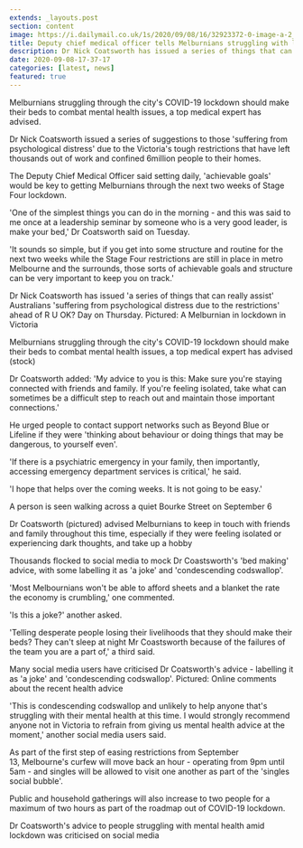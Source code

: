 ```yaml
---
extends: _layouts.post
section: content
image: https://i.dailymail.co.uk/1s/2020/09/08/16/32923372-0-image-a-2_1599578788713.jpg 
title: Deputy chief medical officer tells Melburnians struggling with lockdown to make their beds 
description: Dr Nick Coatsworth has issued a series of things that can really assist Australians suffering from psychological distress due to the restrictions ahead of R U OK? Day on Thursday. 
date: 2020-09-08-17-37-17 
categories: [latest, news] 
featured: true 
--- 
```

Melburnians struggling through the city's COVID-19 lockdown should make their beds to combat mental health issues, a top medical expert has advised.

Dr Nick Coatsworth issued a series of suggestions to those 'suffering from psychological distress' due to the Victoria's tough restrictions that have left thousands out of work and confined 6million people to their homes. 

The Deputy Chief Medical Officer said setting daily, 'achievable goals' would be key to getting Melburnians through the next two weeks of Stage Four lockdown.

'One of the simplest things you can do in the morning - and this was said to me once at a leadership seminar by someone who is a very good leader, is make your bed,' Dr Coatsworth said on Tuesday.  

'It sounds so simple, but if you get into some structure and routine for the next two weeks while the Stage Four restrictions are still in place in metro Melbourne and the surrounds, those sorts of achievable goals and structure can be very important to keep you on track.'

Dr Nick Coatsworth has issued 'a series of things that can really assist' Australians 'suffering from psychological distress due to the restrictions' ahead of R U OK? Day on Thursday. Pictured: A Melburnian in lockdown in Victoria

Melburnians struggling through the city's COVID-19 lockdown should make their beds to combat mental health issues, a top medical expert has advised (stock) 

Dr Coatsworth added: 'My advice to you is this: Make sure you're staying connected with friends and family. If you're feeling isolated, take what can sometimes be a difficult step to reach out and maintain those important connections.'

He urged people to contact support networks such as Beyond Blue or Lifeline if they were 'thinking about behaviour or doing things that may be dangerous, to yourself even'. 

'If there is a psychiatric emergency in your family, then importantly, accessing emergency department services is critical,' he said.

'I hope that helps over the coming weeks. It is not going to be easy.'

A person is seen walking across a quiet Bourke Street on September 6 

Dr Coatsworth (pictured) advised Melburnians to keep in touch with friends and family throughout this time, especially if they were feeling isolated or experiencing dark thoughts, and take up a hobby

Thousands flocked to social media to mock Dr Coastsworth's 'bed making' advice, with some labelling it as 'a joke' and 'condescending codswallop'.

'Most Melbournians won't be able to afford sheets and a blanket the rate the economy is crumbling,' one commented.

'Is this a joke?' another asked. 

'Telling desperate people losing their livelihoods that they should make their beds? They can't sleep at night Mr Coastsworth because of the failures of the team you are a part of,' a third said.





Many social media users have criticised Dr Coatsworth's advice - labelling it as 'a joke' and 'condescending codswallop'. Pictured: Online comments about the recent health advice

'This is condescending codswallop and unlikely to help anyone that's struggling with their mental health at this time. I would strongly recommend anyone not in Victoria to refrain from giving us mental health advice at the moment,' another social media users said. 

As part of the first step of easing restrictions from September 13, Melbourne's curfew will move back an hour - operating from 9pm until 5am - and singles will be allowed to visit one another as part of the 'singles social bubble'.

Public and household gatherings will also increase to two people for a maximum of two hours as part of the roadmap out of COVID-19 lockdown. 



Dr Coatsworth's advice to people struggling with mental health amid lockdown was criticised on social media 

